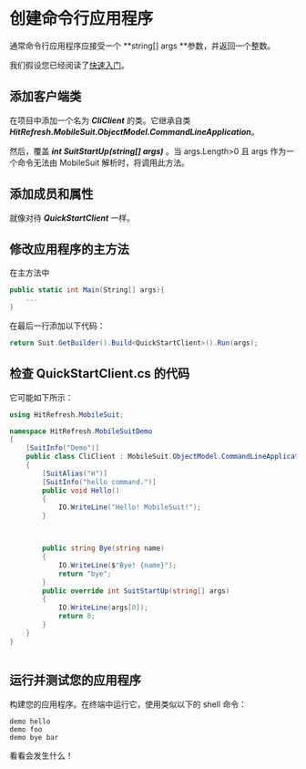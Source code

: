 # 创建命令行应用程序

通常命令行应用程序应接受一个 **string[] args **参数，并返回一个整数。

我们假设您已经阅读了[快速入门](./快速入门.md)。

## 添加客户端类

在项目中添加一个名为 ***CliClient*** 的类。它继承自类***HitRefresh.MobileSuit.ObjectModel.CommandLineApplication***。

然后，覆盖 ***int SuitStartUp(string[] args)*** 。当 args.Length>0 且 args 作为一个命令无法由 MobileSuit 解析时，将调用此方法。

## 添加成员和属性

就像对待 ***QuickStartClient*** 一样。

## 修改应用程序的主方法

在主方法中

``` csharp
public static int Main(String[] args){
    ...
}
```

在最后一行添加以下代码：

``` csharp
return Suit.GetBuilder().Build<QuickStartClient>().Run(args);
```

## 检查 QuickStartClient.cs 的代码

它可能如下所示：

``` csharp
using HitRefresh.MobileSuit;

namespace HitRefresh.MobileSuitDemo
{
    [SuitInfo("Demo")]
    public class CliClient : MobileSuit.ObjectModel.CommandLineApplication
    {
        [SuitAlias("H")]
        [SuitInfo("hello command.")]
        public void Hello()
        {
            IO.WriteLine("Hello! MobileSuit!");
        }



        public string Bye(string name)
        {
            IO.WriteLine($"Bye! {name}");
            return "bye";
        }
        public override int SuitStartUp(string[] args)
        {
            IO.WriteLine(args[0]);
            return 0;
        }
    }
}



```

## 运行并测试您的应用程序

构建您的应用程序。在终端中运行它，使用类似以下的 shell 命令：

``` shell
demo hello
demo foo
demo bye bar
```

看看会发生什么！